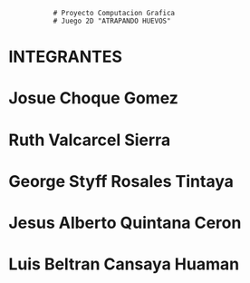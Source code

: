               # Proyecto Computacion Grafica
               # Juego 2D "ATRAPANDO HUEVOS"
               
# INTEGRANTES
# Josue Choque Gomez
# Ruth Valcarcel Sierra
# George Styff Rosales Tintaya
# Jesus Alberto Quintana Ceron
# Luis Beltran Cansaya Huaman
